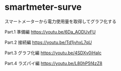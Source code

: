 # smartmeter-surve
スマートメーターから電力使用量を取得してグラフ化する

Part.1 準備編
https://youtu.be/6Da_AODUvFU

Part.2 接続編
https://youtu.be/Td1jvhxL7qU

Part.3 グラフ化編
https://youtu.be/4SDXv0iHaIc

Part.4 ラズパイ編
https://youtu.be/L80hP5f4zZ8
